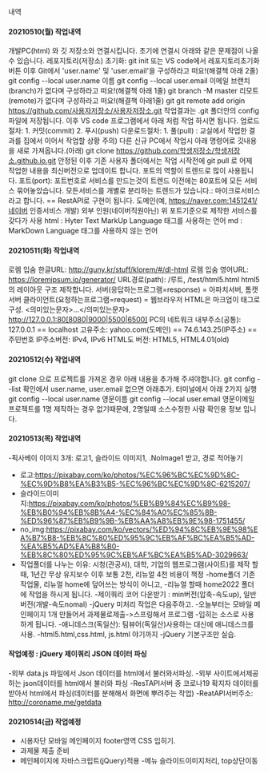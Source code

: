 내역
#### 20210510(월) 작업내역
개발PC(html) 와 깃 저장소와 연결시킵니다. 초기에 연결시 아래와 같은 문제점이 나올 수 있습니다.
레포지토리(저장소) 초기화: git init 또는 VS code에서 레포지토리초기화 버튼 이후
Git에서 'user.name' 및 'user.email'을 구성하라고 떠요!(해결책 아래 2줄)
git config --local user.name 이름
git config --local user.email 이메일
브랜치(branch)가 없다며 구성하라고 떠요!(해결책 아래 1줄)
git branch -M master
리모트(remote)가 없다며 구성하라고 떠요!(해결책 아래1줄)
git git remote add origin https://github.com/사용자저장소/사용자저장소.git
작업결과는 .git 폴더안의 config 파일에 저장됩니다.
이후 VS code 프로그램에서 아래 처럼 작업 하시면 됩니다.
업로드절차: 1. 커밋(commit) 2. 푸시(push)
다운로드절차: 1. 풀(pull) : 교실에서 작업한 결과를 집에서 이어서 작업할 상황
주의) 다른 신규 PC에서 작업시 아래 명령어로 깃내용을 새로 가져옵니다.(아래)
git clone https://github.com/학생저장소/학생저장소.github.io.git
안정된 이후 기존 사용자 폴더에서는 작업 시작전에
git pull 로 어제 작업한 내용을 최신버전으로 업데이트 합니다.
포트의 역할이 트렌드로 많이 사용됩니다.
포트(port): 포트번호로 서비스를 만드는것이 트렌드
이전에는 80포트에 모든 서비스 묶어놓았습니다.
모든서비스를 개별로 분리하는 트렌드가 있습니다.: 마이크로서비스라고 합니다. == RestAPI로 구현이 됩니다.
도메인(예, https://naver.com:1451241/네이버 인증서비스 개발)
외부 인원(네이버직원아닌) 위 포트기준으로 제작한 서비스를 갖다가 사용
html : Hyter Text MarkUp Language 태그를 사용하는 언어
md : MarkDown Language 태그를 사용하지 않는 언어

#### 20210511(화) 작업내역
로렘 입숨 한글URL: http://guny.kr/stuff/klorem/#/dl-html
로렘 입숨 영어URL: https://loremipsum.io/generator/
URL경로(path): /루트, /test/html5.html
html5의 레이아웃 구조 제작합니다.
서버(응답하는프로그램=response) = 아파치서버, 톰캣서버
클라이언트(요청하는프로그램=request) = 웹브라우저
HTML은 마크업이 태그로 구성. <의미있는문자>...</의미있는문자>
http://127.0.0.1:80[8080|9000|5500|6500]
PC의 네트워크 내부주소(공통): 127.0.0.1 == localhost
고유주소: yahoo.com(도메인) == 74.6.143.25(IP주소) == 주민번호
IP주소버전: IPv4, IPv6
HTML도 버전: HTML5, HTML4.01(old)

#### 20210512(수) 작업내역
git clone 으로 프로젝트를 가져온 경우 아래 내용을 추가해 주셔야합니다.
git config --list 확인에서 user.name, user.email 없으면 아래추가.
터미널에서 아래 2가지 실행
git config --local user.name 영문이름
git config --local user.email 영문이메일
프로젝트를 1명 제작하는 경우 없기때문에, 2명일때 소스수정한 사람 확인용 정보 입니다.


#### 20210513(목) 작업내역
-픽사베이 이미지 3개: 로고1, 슬라이드 이미지1, .NoImage1 받고, 경로 적어놓기
- 로고:https://pixabay.com/ko/photos/%EC%96%BC%EC%9D%8C-%EC%9D%B8%EA%B3%B5-%EC%96%BC%EC%9D%8C-6215207/
- 슬라이드이미지:https://pixabay.com/ko/photos/%EB%B9%84%EC%B9%98-%EB%B0%94%EB%8B%A4-%EC%84%A0%EC%85%8B-%ED%96%87%EB%B9%9B-%EB%AA%A8%EB%9E%98-1751455/
- no_img:https://pixabay.com/ko/vectors/%ED%94%8C%EB%9E%98%EA%B7%B8-%EB%8C%80%ED%95%9C%EB%AF%BC%EA%B5%AD-%EA%B5%AD%EA%B8%B0-%EB%8C%80%ED%95%9C%EB%AF%BC%EA%B5%AD-3029663/
- 작업폴더를 나누는 이유: 시청(관공서), 대학, 기업의 웹프로그램(사이트)를
제작 할때, 1년간 무상 유지보수 이후 보통 2천, 리뉴얼 4천 비용이 책정
-home폴더 기존작업물, 리뉴얼 home에 덮어쓰는 방식이 아니고,
-리뉴얼 할때 home2022 폴더에 작업을 하시게 됩니다.
-제이쿼리 코어 다운받기 : min버전(압축-속도up), 일반버전(개발-속도nomal)
-jQuery 미처리 작업은 다음주하고.
-오늘부터는 모바일 메인페이지 1개 만들어서 과제물로제출->스프링해서 프로그램 -입히는 소스로 사용하게 됩니다.
-애니데스크(독일산): 팀뷰어(독일산)사용하는 대신에 애니데스크를 사용.
-html5.html,css.html, js.html 야기까지
-jQuery 기본구조만 실습.

#### 작업예정 : jQuery 제이쿼리 JSON 데이터 파싱
-외부 data.js 파일에서 Json 데이터를 html에서 불러와서파싱.
-외부 사이트에서제공하는 json데이터를 html에서 불러와 파싱
-ResTAPI서버 중 코로나19 확지자 데이터를받아서 html에서 파싱(데이터를 분해해서 화면에 뿌려주는 작업)
-ReatAPI서버주소: http://coroname.me/getdata

#### 20210514(금) 작업예정
- 시용자단 모바일 메인페이지 footer영역 CSS 입히기.
- 과제물 제출 준비
- 메인페이지에 자바스크립트(jQuery)적용 -메뉴 슬라이드이미지처리, top상단이동